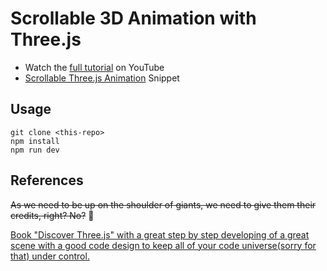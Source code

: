 # Scrollable 3D Animation with Three.js

- Watch the [full tutorial](https://youtu.be/Q7AOvWpIVHU) on YouTube
- [Scrollable Three.js Animation](https://fireship.io/snippets/threejs-scrollbar-animation) Snippet

## Usage

```
git clone <this-repo>
npm install
npm run dev
```

## References
~~As we need to be up on the shoulder of giants, we need to give them their credits, right? No?~~ :thinking:

[Book "Discover Three.js" with a great step by step developing of a great scene with a good code design to keep all of your code universe(sorry for that) under control.](https://discoverthreejs.com/book/first-steps/animation-system/)